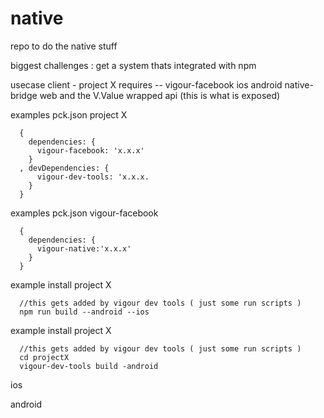 # native
repo to do the native stuff

biggest challenges :
  get a system thats integrated with npm
  
  
  
usecase 
  client - project X
    requires -- vigour-facebook
                  ios
                  android
                  native-bridge
                  web
                  and the V.Value wrapped api (this is what is exposed)
                  
                  

examples pck.json project X
```
  {
    dependencies: {
      vigour-facebook: 'x.x.x'
    }
  , devDependencies: {
      vigour-dev-tools: 'x.x.x.
    }
  }
```

examples pck.json vigour-facebook
```
  {
    dependencies: {
      vigour-native:'x.x.x'
    }
  }
```


example install project X
```
  //this gets added by vigour dev tools ( just some run scripts )
  npm run build --android --ios
```

example install project X
```
  //this gets added by vigour dev tools ( just some run scripts )
  cd projectX
  vigour-dev-tools build -android
```





ios


android


